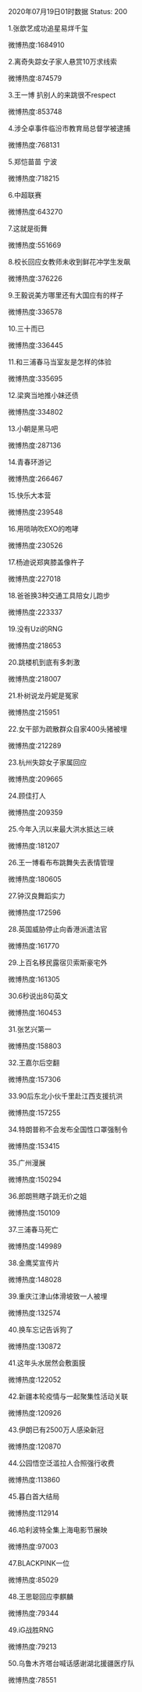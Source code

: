 2020年07月19日01时数据
Status: 200

1.张歆艺成功追星易烊千玺

微博热度:1684910

2.离奇失踪女子家人悬赏10万求线索

微博热度:874579

3.王一博 扒别人的来跳很不respect

微博热度:853748

4.涉仝卓事件临汾市教育局总督学被逮捕

微博热度:768131

5.郑恺苗苗 宁波

微博热度:718215

6.中超联赛

微博热度:643270

7.这就是街舞

微博热度:551669

8.校长回应女教师未收到鲜花冲学生发飙

微博热度:376226

9.王毅说美方哪里还有大国应有的样子

微博热度:336578

10.三十而已

微博热度:336445

11.和三浦春马当室友是怎样的体验

微博热度:335695

12.梁爽当地推小妹还债

微博热度:334802

13.小朝是黑马吧

微博热度:287136

14.青春环游记

微博热度:266467

15.快乐大本营

微博热度:239548

16.用唢呐吹EXO的咆哮

微博热度:230526

17.杨迪说郑爽膝盖像杵子

微博热度:227018

18.爸爸换3种交通工具陪女儿跑步

微博热度:223337

19.没有Uzi的RNG

微博热度:218653

20.跳楼机到底有多刺激

微博热度:218007

21.朴树说龙丹妮是冤家

微博热度:215951

22.女干部为疏散群众自家400头猪被埋

微博热度:212289

23.杭州失踪女子家属回应

微博热度:209665

24.顾佳打人

微博热度:209359

25.今年入汛以来最大洪水抵达三峡

微博热度:181207

26.王一博看布布跳舞失去表情管理

微博热度:180605

27.钟汉良舞蹈实力

微博热度:172596

28.英国威胁停止向香港派遣法官

微博热度:161770

29.上百名移民露宿贝索斯豪宅外

微博热度:161305

30.6秒说出8句英文

微博热度:160453

31.张艺兴第一

微博热度:158803

32.王嘉尔后空翻

微博热度:157306

33.90后东北小伙千里赴江西支援抗洪

微博热度:157255

34.特朗普称不会发布全国性口罩强制令

微博热度:153415

35.广州漫展

微博热度:150294

36.郎朗熊瞎子跳无价之姐

微博热度:150109

37.三浦春马死亡

微博热度:149989

38.金鹰奖宣传片

微博热度:148028

39.重庆江津山体滑坡致一人被埋

微博热度:132574

40.换车忘记告诉狗了

微博热度:130872

41.这年头水居然会敷面膜

微博热度:122052

42.新疆本轮疫情与一起聚集性活动关联

微博热度:120926

43.伊朗已有2500万人感染新冠

微博热度:120870

44.公园悟空泛滥拉人合照强行收费

微博热度:113860

45.暮白首大结局

微博热度:112914

46.哈利波特全集上海电影节展映

微博热度:97003

47.BLACKPINK一位

微博热度:85029

48.王思聪回应李麒麟

微博热度:79344

49.iG战胜RNG

微博热度:79213

50.乌鲁木齐塔台喊话感谢湖北援疆医疗队

微博热度:78551

